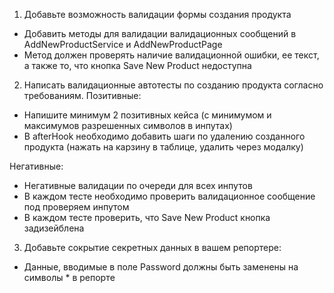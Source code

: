 1. Добавьте возможность валидации формы создания продукта
  - Добавить методы для валидации валидационных сообщений в AddNewProductService и AddNewProductPage
  - Метод должен проверять наличие валидационной ошибки, ее текст, а также то, что кнопка Save New Product недоступна
2. Написать валидационные автотесты по созданию продукта согласно требованиям.
Позитивные:
  - Напишите минимум 2 позитивных кейса (с минимумом и максимумов разрешенных символов в инпутах)
  - В afterHook необходимо добавить шаги по удалению созданного продукта (нажать на карзину в таблице, удалить через модалку)

Негативные:
  - Негативные валидации по очереди для всех инпутов
  - В каждом тесте необходимо проверить валидационное сообщение под проверяем инпутом
  - В каждом тесте проверить, что Save New Product кнопка задизейблена
3. Добавьте сокрытие секретных данных в вашем репортере:
  - Данные, вводимые в поле Password должны быть заменены на символы * в репортe

